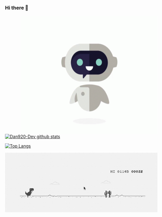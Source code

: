 ### Hi there 👋

<img align="right" width="450" height="390" src="./img/robot.gif">



[![Dan920-Dev github stats](https://github-readme-stats.vercel.app/api?username=Dan920-Dev&count_private=true&show_icons=true&theme=vue-dark)](https://github.com/Dan920-Dev/)

[![Top Langs](https://github-readme-stats.vercel.app/api/top-langs/?username=Dan920-Dev&layout=compact&theme=vue-dark)](https://github.com/Dan920-Dev/github-readme-stats)


<img src="./img/t-rex.gif" alt="t rex">


<!--
Here are some ideas to get you started:

- 🔭 I’m currently working on ...
- 🌱 I’m currently learning ...
- 👯 I’m looking to collaborate on ...
- 🤔 I’m looking for help with ...
- 💬 Ask me about ...
- 📫 How to reach me: ...
- 😄 Pronouns: ...
- ⚡ Fun fact: ...
-->